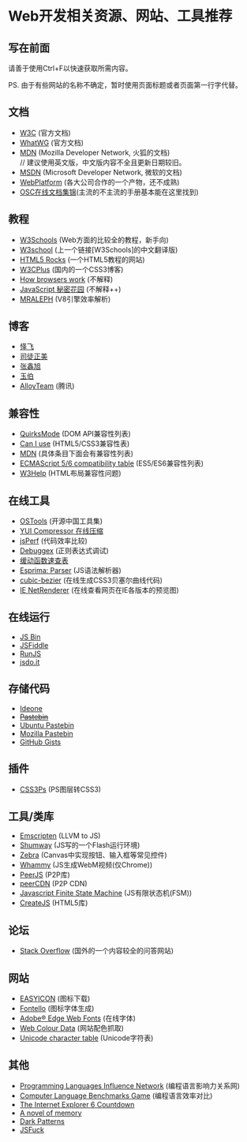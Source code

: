 Web开发相关资源、网站、工具推荐
=====

写在前面
-----

请善于使用Ctrl+F以快速获取所需内容。

PS. 由于有些网站的名称不确定，暂时使用页面标题或者页面第一行字代替。

文档
-----

*   [W3C](http://www.w3.org/TR/) (官方文档)
*   [WhatWG](http://www.whatwg.org/) (官方文档)
*   [MDN](https://developer.mozilla.org/) (Mozilla Developer Network, 火狐的文档)  
    // 建议使用英文版，中文版内容不全且更新日期较旧。
*   [MSDN](http://msdn.microsoft.com/ie/aa740473) (Microsoft Developer Network, 微软的文档)
*   [WebPlatform](http://docs.webplatform.org/) (各大公司合作的一个产物，还不成熟)
*   [OSC在线文档集锦](http://tool.oschina.net/apidocs/)(主流的不主流的手册基本能在这里找到)

教程
-----

*   [W3Schools](http://www.w3schools.com/) (Web方面的比较全的教程，新手向)
*   [W3school](http://www.w3school.com.cn/) (上一个链接[W3Schools]的中文翻译版)
*   [HTML5 Rocks](http://www.html5rocks.com/) (一个HTML5教程的网站)
*   [W3CPlus](http://www.w3cplus.com/) (国内的一个CSS3博客)
*   [How browsers work](http://taligarsiel.com/Projects/howbrowserswork1.htm) (不解释)
*   [JavaScript 秘密花园](http://bonsaiden.github.io/JavaScript-Garden/zh/) (不解释++)
*   [MRALEPH](http://mrale.ph/) (V8引擎效率解析)

博客
-----

*   [怿飞](http://www.planabc.net/)
*   [司徒正美](http://www.cnblogs.com/rubylouvre/)
*   [张鑫旭](http://www.zhangxinxu.com/wordpress/)
*   [玉伯](https://github.com/lifesinger/lifesinger.github.com/issues?labels=blog)
*   [AlloyTeam](http://www.alloyteam.com/) (腾讯)

兼容性
-----

*   [QuirksMode](http://quirksmode.org/) (DOM API兼容性列表)
*   [Can I use](http://caniuse.com/) (HTML5/CSS3兼容性表)
*   [MDN](https://developer.mozilla.org/) (具体条目下面会有兼容性列表)
*   [ECMAScript 5/6 compatibility table](http://kangax.github.io/es5-compat-table/) (ES5/ES6兼容性列表)
*   [W3Help](http://www.w3help.org/zh-cn/home/compatibility.html) (HTML布局兼容性问题)

在线工具
-----

*   [OSTools](http://www.ostools.net/) (开源中国工具集)
*   [YUI Compressor 在线压缩](http://ganquan.info/yui/)
*   [jsPerf](http://jsperf.com/) (代码效率比较)
*   [Debuggex](https://www.debuggex.com/) (正则表达式调试)
*   [缓动函数速查表](http://easings.net/)
*   [Esprima: Parser](http://esprima.org/demo/parse.html) (JS语法解析器)
*   [cubic-bezier](http://cubic-bezier.com/) (在线生成CSS3贝塞尔曲线代码)
*   [IE NetRenderer](http://netrenderer.com/) (在线查看网页在IE各版本的预览图)

在线运行
-----

*   [JS Bin](http://jsbin.com/)
*   [JSFiddle](http://jsfiddle.net/)
*   [RunJS](http://runjs.cn/)
*   [jsdo.it](http://jsdo.it/)

存储代码
-----
*   [Ideone](http://ideone.com/)
*   ~~[Pastebin](http://pastebin.com/)~~
*   [Ubuntu Pastebin](http://paste.ubuntu.com/)
*   [Mozilla Pastebin](http://pastebin.mozilla.org/)
*   [GitHub Gists](https://gist.github.com/)

插件
-----

*   [CSS3Ps](http://css3ps.com/) (PS图层转CSS3)

工具/类库
-----

*   [Emscripten](https://github.com/kripken/emscripten) (LLVM to JS)
*   [Shumway](https://github.com/mozilla/shumway) (JS写的一个Flash运行环境)
*   [Zebra](https://github.com/barmalei/zebra) (Canvas中实现按钮、输入框等常见控件)
*   [Whammy](https://github.com/antimatter15/whammy) (JS生成WebM视频(仅Chrome))
*   [PeerJS](http://peerjs.com/) (P2P库)
*   [peerCDN](https://peercdn.com/) (P2P CDN)
*   [Javascript Finite State Machine](https://github.com/jakesgordon/javascript-state-machine) (JS有限状态机(FSM))
*   [CreateJS](http://www.createjs.com/) (HTML5库)

论坛
-----

*   [Stack Overflow](http://stackoverflow.com/) (国外的一个内容较全的问答网站)

网站
-----

*   [EASYICON](http://www.easyicon.net/) (图标下载)
*   [Fontello](http://fontello.com/) (图标字体生成)
*   [Adobe&reg; Edge Web Fonts](https://edgewebfonts.adobe.com/fonts) (在线字体)
*   [Web Colour Data](http://webcolourdata.com/) (网站配色抓取)
*   [Unicode character table](http://unicode-table.com/) (Unicode字符表)

其他
-----

*   [Programming Languages Influence Network](http://exploringdata.github.io/vis/programming-languages-influence-network/) (编程语言影响力关系网)
*   [Computer Language Benchmarks Game](http://benchmarksgame.alioth.debian.org/) (编程语言效率对比)
*   [The Internet Explorer 6 Countdown](http://www.ie6countdown.com/)
*   [A novel of memory](https://gitcafe.com/Superwyh/OutOfMemory)
*   [Dark Patterns](http://darkpatterns.org/)
*   [JSFuck](http://www.jsfuck.com/)
